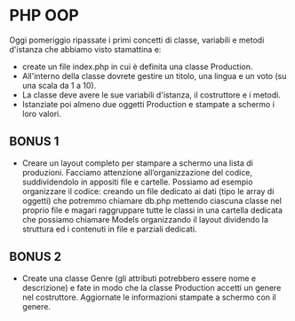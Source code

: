 # PHP OOP
Oggi pomeriggio ripassate i primi concetti di classe, variabili e metodi d'istanza che abbiamo visto stamattina e:
- create un file index.php in cui è definita una classe Production.
- All'interno della classe dovrete gestire un titolo, una lingua e un voto (su una scala da 1 a 10). 
- La classe deve avere le sue variabili d'istanza, il costruttore e i metodi.
- Istanziate poi almeno due oggetti Production e stampate a schermo i loro valori.
## BONUS 1
- Creare un layout completo per stampare a schermo una lista di produzioni. Facciamo attenzione all’organizzazione del codice, suddividendolo in appositi file e cartelle. Possiamo ad esempio organizzare il codice:
creando un file dedicato ai dati (tipo le array di oggetti) che potremmo chiamare db.php
mettendo ciascuna classe nel proprio file e magari raggruppare tutte le classi in una cartella dedicata che possiamo chiamare Models
organizzando il layout dividendo la struttura ed i contenuti in file e parziali dedicati.
## BONUS 2
- Create una classe Genre (gli attributi potrebbero essere nome e descrizione) e fate in modo che la classe Production accetti un genere nel costruttore. Aggiornate le informazioni stampate a schermo con il genere.